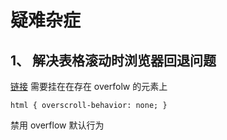 # 疑难杂症

## 1、 解决表格滚动时浏览器回退问题

[链接](https://www.lijinke.cn/2022/08/09/%E5%A6%82%E4%BD%95%E8%AE%A9%E8%A1%A8%E6%A0%BC%E6%BB%9A%E5%8A%A8%E6%97%B6%E4%B8%8D%E8%A7%A6%E5%8F%91%E6%B5%8F%E8%A7%88%E5%99%A8%E5%9B%9E%E9%80%80/) 需要挂在在存在 overfolw 的元素上

```
html { overscroll-behavior: none; }
```

禁用 overflow 默认行为
